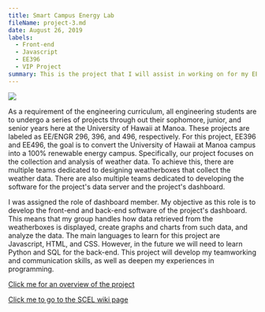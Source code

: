 ```yaml
---
title: Smart Campus Energy Lab  
fileName: project-3.md  
date: August 26, 2019  
labels:  
  - Front-end  
  - Javascript  
  - EE396  
  - VIP Project  
summary: This is the project that I will assist in working on for my EE396 and EE496 projects. Retrieve weather data and display it onto a dashboard.    
---
```


<img class="ui medium right floated rounded image" src="/images/project3pic.png"> 

As a requirement of the engineering curriculum, all engineering students are to undergo a series of projects through out their sophomore, junior, and senior years here at the University of Hawaii at Manoa. These projects are labeled as EE/ENGR 296, 396, and 496, respectively. For this project, EE396 and EE496, the goal is to convert the University of Hawaii at Manoa campus into a 100% renewable energy campus. Specifically, our project focuses on the collection and analysis of weather data. To achieve this, there are multiple teams dedicated to designing weatherboxes that collect the weather data. There are also multiple teams dedicated to developing the software for the project's data server and the project's dashboard.

I was assigned the role of dashboard member. My objective as this role is to develop the front-end and back-end software of the project's dashboard. This means that my group handles how data retrieved from the weatherboxes is displayed, create graphs and charts from such data, and analyze the data. The main languages to learn for this project are Javascript, HTML, and CSS. However, in the future we will need to learn Python and SQL for the back-end. This project will develop my teamworking and communication skills, as well as deepen my experiences in programming. 

[Click me for an overview of the project](https://sites.google.com/a/hawaii.edu/uh-vip/teams/scel)

[Click me to go to the SCEL wiki page](https://wiki.scel-hawaii.org/doku.php)
